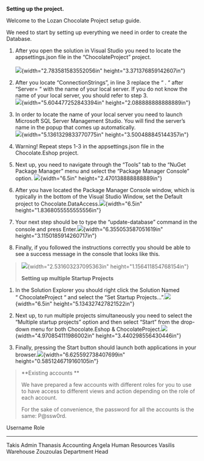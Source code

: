 **Setting up the project.**

Welcome to the Lozan Chocolate Project setup guide.

We need to start by setting up everything we need in order to create the
Database.

1.  After you open the solution in Visual Studio you need to locate the
    appsettings.json file in the “ChocolateProject” project.\
    \
    ![](media/image1.png){width="2.783581583552056in"
    height="3.371376859142607in"}

2.  After you locate “ConnectionStrings”, in line 3 replace the “ . “
    after “Server= “ with the name of your local server. If you do not
    know the name of your local server, you should refer to step 3.\
    ![](media/image2.png){width="5.604477252843394in"
    height="2.088888888888889in"}

3.  In order to locate the name of your local server you need to launch
    Microsoft SQL Server Management Studio. You will find the server’s
    name in the popup that comes up automatically.\
    ![](media/image3.png){width="5.1361329833770775in"
    height="3.500488845144357in"}

4.  Warning! Repeat steps 1-3 in the appsettings.json file in the
    Chocolate.Eshop project.

5.  Next up, you need to navigate through the “Tools” tab to the “NuGet
    Package Manager” menu and select the “Package Manager
    Console” option. ![](media/image4.png){width="6.5in"
    height="2.470138888888889in"}

6.  After you have located the Package Manager Console window, which is
    typically in the bottom of the Visual Studio Window, set the Default
    project to Chocolate.DataAccess.![](media/image5.png){width="6.5in"
    height="1.8368055555555556in"}

7.  Your next step should be to type the “update-database” command in
    the console and press
    Enter.![](media/image6.png){width="6.355053587051619in"
    height="3.1150185914260717in"}

8.  Finally, if you followed the instructions correctly you should be
    able to see a success message in the console that looks like this.

> ![](media/image7.png){width="2.531603237095363in"
> height="1.156411854768154in"}
>
> **Setting up multiple Startup Projects**

1.  In the Solution Explorer you should right click the Solution Named\
    “ ChocolateProject “ and select the “Set Startup
    Projects…”.![](media/image8.png){width="6.5in"
    height="5.134327427821522in"}

2.  Next up, to run multiple projects simultaneously you need to select
    the “Multiple startup projects” option and then select “Start” from
    the drop-down menu for both Chocolate.Eshop &
    ChocolateProject.![](media/image9.png){width="4.970854111986002in"
    height="3.440298556430446in"}

3.  Finally, pressing the Start button should launch both applications
    in your <span id="_Hlk69002112"
    class="anchor"></span>browser.![](media/image10.png){width="6.625592738407699in"
    height="0.5851246719160105in"}

> **Existing accounts **
>
> We have prepared a few accounts with different roles for you to use to
> have access to different views and action depending on the role of
> each account.
>
> For the sake of convenience, the password for all the accounts is the
> same: P@ssw0rd.

  Username    Role
  ----------- -----------------
  Takis       Admin
  Thanasis    Accounting
  Angela      Human Resources
  Vasilis     Warehouse
  Zouzoulas   Department Head
